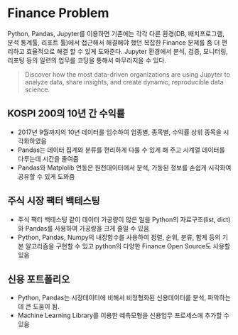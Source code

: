 # Finance Problem
 Python, Pandas, Jupyter를 이용하면 기존에는 각각 다른 환경(DB, 배치프로그램, 분석 통계툴, 리포트 툴)에서 접근해서 해결해야 했던 복잡한 Finance 문제를 좀 더 편리하고 효율적으로 해결 할 수 있게 도와준다. Jupyter 환경에서  분석, 검증, 모니터링, 리포팅 등의 일련의 업무를 코딩을 통해서 마무리지을 수 있다.

> Discover how the most data-driven organizations are using Jupyter to analyze data, share insights, and create dynamic, reproducible data science.

## KOSPI 200의 10년 간 수익률
- 2017년 9월까지의 10년 데이터를 입수하여 업종별, 종목별, 수익률 상위 종목을 시각화하였음
- Pandas는 데이터 집계와 분류를 편리하게 다룰 수 있게 해 주고 시계열 데이터를 다루는데 시간을 줄여줌
- Pandas와 Matplolib 연동은 원천데이터에서 분석, 가동된 정보를 손쉽게 시각화여 공유할 수 있게 도와줌  

## 주식 시장 팩터 백테스팅
- 주식 팩터 백테스팅 같이 데이터 가공량이 많은 일을 Python의 자료구조(list, dict)와 Pandas를 사용하여 가공량을 크게 줄일 수 있음
- Python, Pandas, Numpy의 내장함수를 사용하여 정렬, 순위, 분류, 합계 등의 기본 알고리즘을 구현할 수 있고 python의 다양한 Finance Open Source도 사용할 있음   

## 신용 포트폴리오
- Python, Pandas는 시장데이터에 비해서 비정형화된 신용데이터를 분석, 파악하는데 큰 도움이 됨.  
- Machine Learning Library를 이용한 예측모형을 신용업무 프로세스에 추가할 수 있음   
